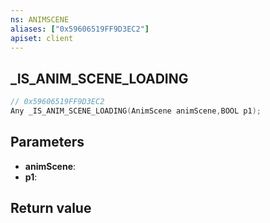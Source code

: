 ```yaml
---
ns: ANIMSCENE
aliases: ["0x59606519FF9D3EC2"]
apiset: client
---
```

## _IS_ANIM_SCENE_LOADING

```c
// 0x59606519FF9D3EC2
Any _IS_ANIM_SCENE_LOADING(AnimScene animScene,BOOL p1);
```


## Parameters
* **animScene**:
* **p1**:

## Return value

